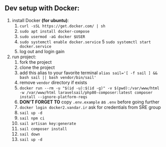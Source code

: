 ## Dev setup with Docker:

1. install Docker **(for ubuntu)**:
    1. `curl -sSL https://get.docker.com/ | sh`
    2. `sudo apt install docker-compose`
    3. `sudo usermod -aG docker $USER`
    4. `sudo systemctl enable docker.service`
    5 `sudo systemctl start docker.service`
    5. log out and login gain
2. run project:
    1. fork the project
    2. clone the project
    3. add this alias to your favorite terminal `alias sail='[ -f sail ] && bash sail || bash vendor/bin/sail'`
    4. remove `vendor` directory if exists
    5. `docker run --rm -u "$(id -u):$(id -g)" -v $(pwd):/var/www/html -w /var/www/html laravelsail/php80-composer:latest composer install --ignore-platform-reqs`
    6. **DON'T FORGET TO** copy `.env.example` as `.env` before going further
    7. `docker login docker2.vandar.ir` ask for credentials from SRE group
    8. `sail up -d`
    9. `sail npm ci`
    10. `sail artisan key:generate`
    11. `sail composer install`
    12. `sail down`
    13. `sail up -d`

